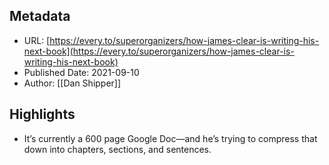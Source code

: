 ## Metadata
* URL: [https://every.to/superorganizers/how-james-clear-is-writing-his-next-book](https://every.to/superorganizers/how-james-clear-is-writing-his-next-book)
* Published Date: 2021-09-10
* Author: [[Dan Shipper]]

## Highlights
* It’s currently a 600 page Google Doc—and he’s trying to compress that down into chapters, sections, and sentences.